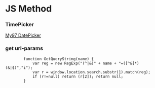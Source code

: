 # JS Method

### TimePicker

[My97 DatePicker](http://www.my97.net/dp/down.asp?wkvoxu=000mw1)

### get url-params

```$xslt
        function GetQueryString(name) {
            var reg = new RegExp("(^|&)" + name + "=([^&]*)(&|$)","i");
            var r = window.location.search.substr(1).match(reg);
            if (r!=null) return (r[2]); return null;
        }
```
